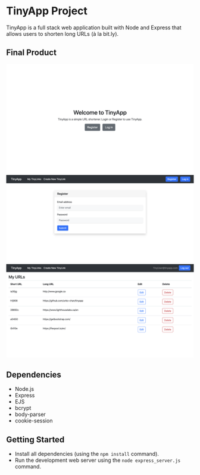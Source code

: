 # TinyApp Project

TinyApp is a full stack web application built with Node and Express that allows users to shorten long URLs (à la bit.ly).

## Final Product

!["Home Page"](https://github.com/unko-chan/tinyapp/blob/master/docs/homepage.png?raw=true)
!["Register Page"](https://github.com/unko-chan/tinyapp/blob/master/docs/registerPage.png?raw=true)
!["User URLs"](https://github.com/unko-chan/tinyapp/blob/master/docs/userUrls.png?raw=true)

## Dependencies

- Node.js
- Express
- EJS
- bcrypt
- body-parser
- cookie-session

## Getting Started

- Install all dependencies (using the `npm install` command).
- Run the development web server using the `node express_server.js` command.
